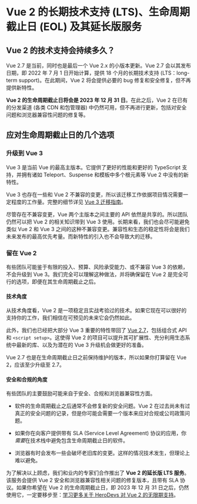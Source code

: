 # Vue 2 的长期技术支持 (LTS)、生命周期截止日 (EOL) 及其延长版服务

## Vue 2 的技术支持会持续多久？

Vue 2.7 是当前，同时也是最后一个 Vue 2.x 的小版本更新。Vue 2.7 会以其发布日期，即 2022 年 7 月 1 日开始计算，提供 18 个月的长期技术支持 (LTS：long-term support)。在此期间，Vue 2 将会提供必要的 bug 修复和安全修复，但不再提供新特性。

**Vue 2 的生命周期截止日将会是 2023 年 12 月 31 日**。在此之后，Vue 2 在已有的分发渠道 (各类 CDN 和包管理器) 中仍然可用，但不再进行更新，包括对安全问题和浏览器兼容性问题的修复等。

## 应对生命周期截止日的几个选项

### 升级到 Vue 3

Vue 3 是当前 Vue 的最高主版本。它提供了更好的性能和更好的 TypeScript 支持，并拥有诸如 Teleport、Suspense 和模板中多个根元素等 Vue 2 中没有的新特性。

Vue 3 也存在一些和 Vue 2 不兼容的变更，所以该迁移工作依据项目情况需要一定程度的工作量。完整的细节详见 [Vue 3 迁移指南](https://v3-migration.vuejs.org/zh/)。

尽管存在不兼容变更，Vue 两个主版本之间主要的 API 依然是共享的。所以团队仍然可以把 Vue 2 的相关知识带到 Vue 3 使用。长期来看，我们也会尽可能避免类似 Vue 2 和 Vue 3 之间的这种不兼容变更。兼容性和生态的稳定性将会是我们未来发布的最高优先考量。而新特性的引入也不会导致大的迁移。

### 留在 Vue 2

有些团队可能鉴于有限的投入、预算、风险承受能力、或不兼容 Vue 3 的依赖，不会升级到 Vue 3。我们完全可以理解这种做法，并将确保留在 Vue 2 是完全可行的选项，即便在其生命周期截止之后。

#### 技术角度

从技术角度看，Vue 2 是一项稳定且实战考验过的技术。如果它现在可以很好的支持你的工作，我们相信在可预见的未来它会仍然如此。

此外，我们也已经把大部分 Vue 3 重要的特性带回了 [Vue 2.7](/v2/guide/migration-vue-2-7.html)，包括组合式 API 和 `<script setup>`。这使得 Vue 2 的项目可以提升其可扩展性、充分利用生态系统中最新的库、以及为潜在的 Vue 3 升级机会做更好的准备。

Vue 2.7 也是在生命周期截止日之前保持维护的版本，所以如果你打算留在 Vue 2，应该至少升级至 2.7。

#### 安全和合规的角度

有些团队的主要鼓励可能来自于安全、合规和浏览器兼容性方面。

- 软件的生命周期截止之后通常不会修复新的安全问题。Vue 2 在过去尚未有过真正的安全问题的记录，但是你可能会需要一个版本来应对合规或公司政策问题。

- 如果你在向客户提供带有 SLA (Service Level Agreement) 协议的应用，你*需要*在技术栈中避免包含生命周期截止日的软件。

- 浏览器有时会发布一些会破坏老旧库的变更。这样的情况技术发生，但理论上难以避免。

为了解决以上顾虑，我们和业内的专家们合作推出了 **Vue 2 的延长版 LTS 服务**。该服务会提供 Vue 2 安全和浏览器兼容性相关问题的修复版本，且带有 SLA 协议。如果你希望在 Vue 2 的生命周期截止日，即 2023 年 12 月 31 日之后，仍然使用它，一定要移步至：[学习更多关于 HeroDevs 对 Vue 2 的无限期支持](https://www.herodevs.com/support/vue)。
